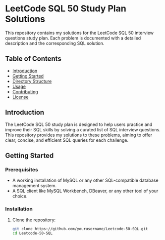 # LeetCode SQL 50 Study Plan Solutions

This repository contains my solutions for the LeetCode SQL 50 interview questions study plan. Each problem is documented with a detailed description and the corresponding SQL solution.

## Table of Contents

- [Introduction](#introduction)
- [Getting Started](#getting-started)
- [Directory Structure](#directory-structure)
- [Usage](#usage)
- [Contributing](#contributing)
- [License](#license)

## Introduction

The LeetCode SQL 50 study plan is designed to help users practice and improve their SQL skills by solving a curated list of SQL interview questions. This repository provides my solutions to these problems, aiming to offer clear, concise, and efficient SQL queries for each challenge.

## Getting Started

### Prerequisites

- A working installation of MySQL or any other SQL-compatible database management system.
- A SQL client like MySQL Workbench, DBeaver, or any other tool of your choice.

### Installation

1. Clone the repository:

   ```bash
   git clone https://github.com/yourusername/Leetcode-50-SQL.git
   cd Leetcode-50-SQL
